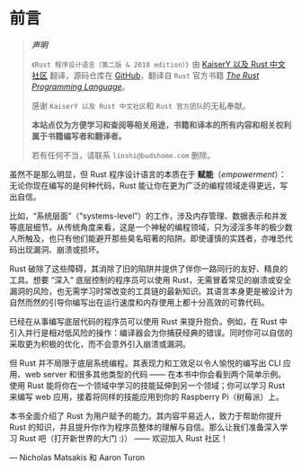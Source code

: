 # 前言

> **_声明_**
> 
> `《Rust 程序设计语言（第二版 & 2018 edition）》`由 [KaiserY 以及 Rust 中文社区](https://github.com/KaiserY) 翻译，源码仓库在 [GitHub](https://github.com/budshome/trpl-zh-cn)，翻译自 `Rust` 官方书籍 [*The Rust Programming Language*](https://github.com/rust-lang/book/tree/master/src)。
> 
> 感谢 `KaiserY 以及 Rust 中文社区`和 `Rust 官方团队`的无私奉献。
> 
> **本站点仅为方便学习和查阅等相关用途，书籍和译本的所有内容和相关权利属于书籍编写者和翻译者。**
> 
> 若有任何不当，请联系 `linshi@budshome.com` 删除。

虽然不是那么明显，但 Rust 程序设计语言的本质在于 **赋能**（*empowerment*）：无论你现在编写的是何种代码，Rust 能让你在更为广泛的编程领域走得更远，写出自信。

比如，“系统层面”（“systems-level”）的工作，涉及内存管理、数据表示和并发等底层细节。从传统角度来看，这是一个神秘的编程领域，只为浸淫多年的极少数人所触及，也只有他们能避开那些臭名昭著的陷阱。即使谨慎的实践者，亦唯恐代码出现漏洞、崩溃或损坏。

Rust 破除了这些障碍，其消除了旧的陷阱并提供了伴你一路同行的友好、精良的工具。想要 “深入” 底层控制的程序员可以使用 Rust，无需冒着常见的崩溃或安全漏洞的风险，也无需学习时常改变的工具链的最新知识。其语言本身更是被设计为自然而然的引导你编写出在运行速度和内存使用上都十分高效的可靠代码。

已经在从事编写底层代码的程序员可以使用 Rust 来提升抱负。例如，在 Rust 中引入并行是相对低风险的操作：编译器会为你捕获经典的错误。同时你可以自信的采取更为积极的优化，而不会意外引入崩溃或漏洞。

但 Rust 并不局限于底层系统编程。其表现力和工效足以令人愉悦的编写出 CLI 应用、web server 和很多其他类型的代码 —— 在本书中你会看到两个简单示例。使用 Rust 能将你在一个领域中学习的技能延伸到另一个领域；你可以学习 Rust 来编写 web 应用，接着将同样的技能应用到你的 Raspberry Pi（树莓派）上。

本书全面介绍了 Rust 为用户赋予的能力。其内容平易近人，致力于帮助你提升 Rust 的知识，并且提升你作为程序员整体的理解与自信。那么让我们准备深入学习 Rust 吧（打开新世界的大门 :)） —— 欢迎加入 Rust 社区！

— Nicholas Matsakis 和 Aaron Turon
